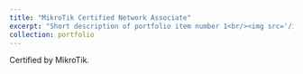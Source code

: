 ```yaml
---
title: "MikroTik Certified Network Associate"
excerpt: "Short description of portfolio item number 1<br/><img src='/images/mtcna.png'>"
collection: portfolio
---
```


Certified by MikroTik.
